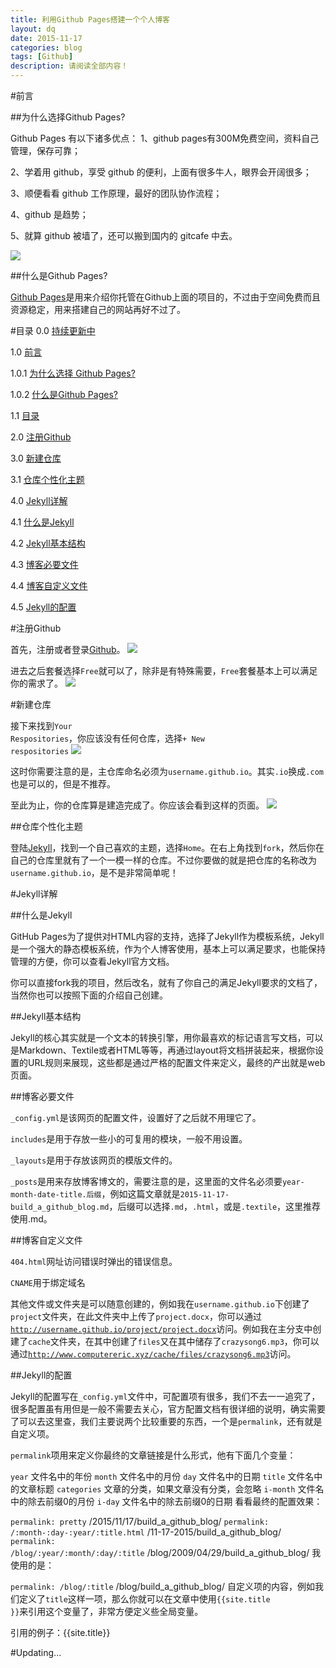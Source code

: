 ```yaml
---
title: 利用Github Pages搭建一个个人博客
layout: dq
date: 2015-11-17
categories: blog
tags: [Github]
description: 请阅读全部内容！
---
```

#前言

##为什么选择Github Pages?

Github Pages 有以下诸多优点：
1、github pages有300M免费空间，资料自己管理，保存可靠；

2、学着用 github，享受 github 的便利，上面有很多牛人，眼界会开阔很多；

3、顺便看看 github 工作原理，最好的团队协作流程；

4、github 是趋势；

5、就算 github 被墙了，还可以搬到国内的 gitcafe 中去。

![](http://cdnzz.ifanr.com/wp-content/uploads/2014/06/github.png)

##什么是Github Pages?

[Github Pages](http://pages.github.com/)是用来介绍你托管在Github上面的项目的，不过由于空间免费而且资源稳定，用来搭建自己的网站再好不过了。

#目录
0.0 [持续更新中](http://www.computereric.xyz/blog/build_a_github_blog/#updating)

1.0 [前言](http://www.computereric.xyz/blog/build_a_github_blog/#section)

1.0.1 [为什么选择 Github Pages?](http://www.computereric.xyz/blog/build_a_github_blog/#github-pages)

1.0.2 [什么是Github Pages?](http://www.computereric.xyz/blog/build_a_github_blog/#github-pages-1)

1.1 [目录](http://www.computereric.xyz/blog/build_a_github_blog/#section-1)

2.0 [注册Github](http://www.computereric.xyz/blog/build_a_github_blog/#github)

3.0 [新建仓库](http://www.computereric.xyz/blog/build_a_github_blog/#section-2)

3.1 [仓库个性化主题](http://www.computereric.xyz/blog/build_a_github_blog/#section-3)

4.0 [Jekyll详解](http://www.computereric.xyz/blog/build_a_github_blog/#jekyll)

4.1 [什么是Jekyll](http://www.computereric.xyz/blog/build_a_github_blog/#jekyll-2)

4.2 [Jekyll基本结构](http://www.computereric.xyz/blog/build_a_github_blog/#jekyll-3)

4.3 [博客必要文件](http://www.computereric.xyz/blog/build_a_github_blog/#section-5)

4.4 [博客自定义文件](http://www.computereric.xyz/blog/build_a_github_blog/#section-6)

4.5 [Jekyll的配置](http://www.computereric.xyz/blog/build_a_github_blog/#jekyll-4)


#注册Github

首先，注册或者登录[Github](http://github.com/)。
![](http://www.computereric.xyz/cache/img/ghpages/1.png)

进去之后套餐选择<code>Free</code>就可以了，除非是有特殊需要，<code>Free</code>套餐基本上可以满足你的需求了。
![](http://www.computereric.xyz/cache/img/ghpages/2.png)

#新建仓库

接下来找到<code>Your Respositories</code>，你应该没有任何仓库，选择<code>+ New respositories</code>
![](http://www.computereric.xyz/cache/img/ghpages/3.png)

这时你需要注意的是，主仓库命名必须为<code>username.github.io</code>。其实<code>.io</code>换成<code>.com</code>也是可以的，但是不推荐。

至此为止，你的仓库算是建造完成了。你应该会看到这样的页面。
![](http://www.computereric.xyz/cache/img/ghpages/7.png)

##仓库个性化主题

登陆[Jekyll](http://jekyllthemes.org)，找到一个自己喜欢的主题，选择<code>Home</code>。在右上角找到<code>fork</code>，然后你在自己的仓库里就有了一个一模一样的仓库。不过你要做的就是把仓库的名称改为<code>username.github.io</code>，是不是非常简单呢！

#Jekyll详解

##什么是Jekyll

GitHub Pages为了提供对HTML内容的支持，选择了Jekyll作为模板系统，Jekyll是一个强大的静态模板系统，作为个人博客使用，基本上可以满足要求，也能保持管理的方便，你可以查看Jekyll官方文档。

你可以直接fork我的项目，然后改名，就有了你自己的满足Jekyll要求的文档了，当然你也可以按照下面的介绍自己创建。

##Jekyll基本结构

Jekyll的核心其实就是一个文本的转换引擎，用你最喜欢的标记语言写文档，可以是Markdown、Textile或者HTML等等，再通过layout将文档拼装起来，根据你设置的URL规则来展现，这些都是通过严格的配置文件来定义，最终的产出就是web页面。

##博客必要文件

<code>_config.yml</code>是该网页的配置文件，设置好了之后就不用理它了。

<code>includes</code>是用于存放一些小的可复用的模块，一般不用设置。

<code>_layouts</code>是用于存放该网页的模版文件的。

<code>_posts</code>是用来存放博客博文的，需要注意的是，这里面的文件名必须要<code>year-month-date-title.后缀</code>，例如这篇文章就是<code>2015-11-17-build_a_github_blog.md</code>，后缀可以选择<code>.md</code>，<code>.html</code>，或是<code>.textile</code>，这里推荐使用.md。

##博客自定义文件

<code>404.html</code>网址访问错误时弹出的错误信息。

<code>CNAME</code>用于绑定域名

其他文件或文件夹是可以随意创建的，例如我在<code>username.github.io</code>下创建了<code>project</code>文件夹，在此文件夹中上传了<code>project.docx</code>，你可以通过<code>http://username.github.io/project/project.docx</code>访问。例如我在主分支中创建了<code>cache</code>文件夹，在其中创建了<code>files</code>又在其中储存了<code>crazysong6.mp3</code>，你可以通过[<code>http://www.computereric.xyz/cache/files/crazysong6.mp3</code>](http://www.computereric.xyz/cache/files/crazysong6.mp3)访问。

##Jekyll的配置

Jekyll的配置写在<code>_config.yml</code>文件中，可配置项有很多，我们不去一一追究了，很多配置虽有用但是一般不需要去关心，官方配置文档有很详细的说明，确实需要了可以去这里查，我们主要说两个比较重要的东西，一个是<code>permalink</code>，还有就是自定义项。

<code>permalink</code>项用来定义你最终的文章链接是什么形式，他有下面几个变量：

<code>year</code> 文件名中的年份
<code>month</code> 文件名中的月份
<code>day</code> 文件名中的日期
<code>title</code> 文件名中的文章标题
<code>categories</code> 文章的分类，如果文章没有分类，会忽略
<code>i-month</code> 文件名中的除去前缀0的月份
<code>i-day</code> 文件名中的除去前缀0的日期
看看最终的配置效果：

<code>permalink: pretty</code> /2015/11/17/build_a_github_blog/
<code>permalink: /:month-:day-:year/:title.html</code> /11-17-2015/build_a_github_blog/
<code>permalink: /blog/:year/:month/:day/:title</code> /blog/2009/04/29/build_a_github_blog/
我使用的是：

<code>permalink: /blog/:title</code> /blog/build_a_github_blog/
自定义项的内容，例如我们定义了<code>title</code>这样一项，那么你就可以在文章中使用<code>{{site.title }}</code>来引用这个变量了，非常方便定义些全局变量。

引用的例子：{{site.title}}

#Updating...
